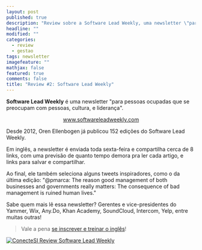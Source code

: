 ```yaml
---
layout: post
published: true
description: "Review sobre a Software Lead Weekly, uma newsletter \"para pessoas ocupadas que se preocupam com pessoas, cultura, e liderança\""
headline: ""
modified: ""
categories: 
  - review
  - gestao
tags: newsletter
imagefeature: ""
mathjax: false
featured: true
comments: false
title: "Review #2: Software Lead Weekly"
---
```




**Software Lead Weekly** é uma newsletter "para pessoas ocupadas que se preocupam com pessoas, cultura, e liderança".

<p style="text-align: center;"><a href="http://www.softwareleadweekly.com">www.softwareleadweekly.com</a></p>

Desde 2012, Oren Ellenbogen já publicou 152 edições do Software Lead Weekly.

Em inglês, a newsletter é enviada toda sexta-feira e compartilha cerca de 8 links, com uma previsão de quanto tempo demora pra ler cada artigo, e links para salvar e compartilhar.

Ao final, ele também seleciona alguns tweets inspiradores, como o da última edição:
"@pmarca: The reason good management of both businesses and governments really matters: The consequence of bad management is ruined human lives."

Sabe quem mais lê essa newsletter? Gerentes e vice-presidentes do Yammer, Wix, Any.Do, Khan Academy, SoundCloud, Intercom, Yelp, entre muitas outras!

> Vale a pena [se inscrever e treinar o inglês](http://www.softwareleadweekly.com)!

[![ConecteSI Review Software Lead Weekly]({{site.baseurl}}/images/conecteSIreview_2_SoftwareLeadWeekly.png)](http://www.softwareleadweekly.com)


